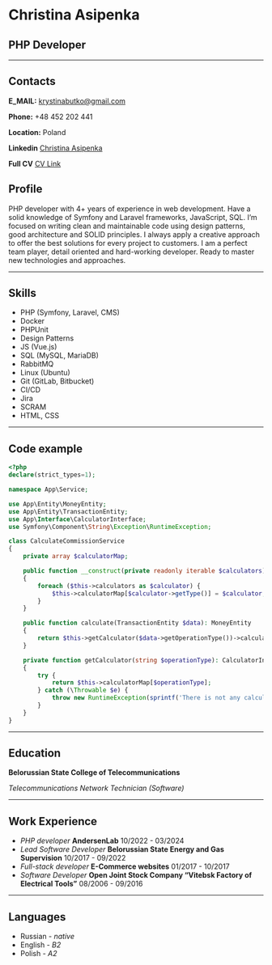 # Christina Asipenka
## PHP Developer
***
## Contacts
**E_MAIL:** [krystinabutko@gmail.com](mailto:krystinabutko@gmail.com)

**Phone:** +48 452 202 441

**Location:** Poland

**Linkedin** [Christina Asipenka](https://www.linkedin.com/in/christina-asipenka-b19a6513b)

**Full CV** [CV Link](https://github.com/ChristinaAsipenka/rsschool-cv/blob/gh-pages/CV/Christina_Asipenka_PHP_Developer.pdf)

## Profile

PHP developer with 4+ years of experience in web development. Have a solid
knowledge of Symfony and Laravel frameworks, JavaScript, SQL.
I’m focused on writing clean and maintainable code using design patterns, good
architecture and SOLID principles. I always apply a creative approach to offer
the best solutions for every project to customers. I am a perfect team player,
detail oriented and hard-working developer. Ready to master new technologies
and approaches.
***
## Skills

* PHP (Symfony, Laravel, CMS)
* Docker
* PHPUnit
* Design Patterns
* JS (Vue.js)
* SQL (MySQL, MariaDB)
* RabbitMQ
* Linux (Ubuntu)
* Git (GitLab, Bitbucket)
* CI/CD
* Jira
* SCRAM
* HTML, CSS
****

## Code example

```php
<?php
declare(strict_types=1);

namespace App\Service;

use App\Entity\MoneyEntity;
use App\Entity\TransactionEntity;
use App\Interface\CalculatorInterface;
use Symfony\Component\String\Exception\RuntimeException;

class CalculateCommissionService
{
    private array $calculatorMap;

    public function __construct(private readonly iterable $calculators)
    {
        foreach ($this->calculators as $calculator) {
            $this->calculatorMap[$calculator->getType()] = $calculator;
        }
    }

    public function calculate(TransactionEntity $data): MoneyEntity
    {
        return $this->getCalculator($data->getOperationType())->calculate($data);
    }

    private function getCalculator(string $operationType): CalculatorInterface
    {
        try {
            return $this->calculatorMap[$operationType];
        } catch (\Throwable $e) {
            throw new RuntimeException(sprintf('There is not any calculator for provided operation: %s', $this->calculatorMap[$operationType]));
        }
    }
}
```
***
## Education

**Belorussian State College of Telecommunications**

_Telecommunications Network Technician (Software)_
***
## Work Experience

* _PHP developer_ **AndersenLab** 10/2022 - 03/2024
* _Lead Software Developer_ **Belorussian State Energy and Gas Supervision** 10/2017 - 09/2022
* _Full-stack developer_ **E-Commerce websites** 01/2017 - 10/2017
* _Software Developer_ **Open Joint Stock Company “Vitebsk Factory of Electrical Tools”** 08/2006 - 09/2016
***
## Languages
* Russian - _native_
* English - _B2_
* Polish - _A2_
